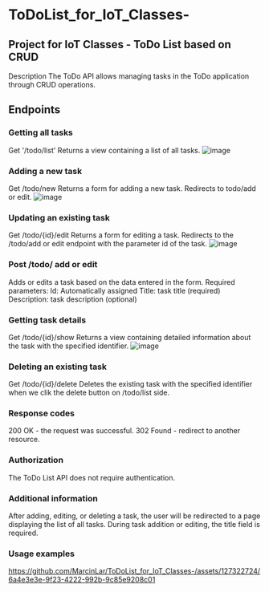 # ToDoList_for_IoT_Classes-
## Project for IoT Classes - ToDo List based on CRUD
Description
The ToDo API allows managing tasks in the ToDo application through CRUD operations.

## Endpoints

### Getting all tasks
Get     '/todo/list'
Returns a view containing a list of all tasks.
![image](https://github.com/MarcinLar/ToDoList_for_IoT_Classes-/assets/127322724/f36f1095-4816-4f89-bbff-ba93876630de)

### Adding a new task
Get    /todo/new
Returns a form for adding a new task.
Redirects to todo/add or edit.
![image](https://github.com/MarcinLar/ToDoList_for_IoT_Classes-/assets/127322724/ecdea37b-e512-45e3-b96f-1a86947d66ce)

### Updating an existing task
Get    /todo/{id}/edit
Returns a form for editing a task.
Redirects to the /todo/add or edit endpoint with the parameter id of the task.
![image](https://github.com/MarcinLar/ToDoList_for_IoT_Classes-/assets/127322724/0b2d2354-644f-4dce-a7fa-09a33d919350)

### Post     /todo/ add or edit
Adds or edits a task based on the data entered in the form.
Required parameters:
Id: Automatically assigned
Title: task title (required)
Description: task description (optional)

### Getting task details
Get      /todo/{id}/show
Returns a view containing detailed information about the task with the specified identifier.
![image](https://github.com/MarcinLar/ToDoList_for_IoT_Classes-/assets/127322724/9ab63705-b914-4cf0-8f8c-84ac3fec47da)


### Deleting an existing task
Get      /todo/{id}/delete
Deletes the existing task with the specified identifier when we clik the delete button on /todo/list side.

### Response codes
200 OK - the request was successful.
302 Found - redirect to another resource.

### Authorization
The ToDo List API does not require authentication.

### Additional information
After adding, editing, or deleting a task, the user will be redirected to a page displaying the list of all tasks.
During task addition or editing, the title field is required.

### Usage examples

https://github.com/MarcinLar/ToDoList_for_IoT_Classes-/assets/127322724/6a4e3e3e-9f23-4222-992b-9c85e9208c01


